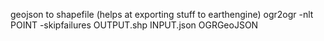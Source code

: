 geojson to shapefile (helps at exporting stuff to earthengine)
ogr2ogr -nlt POINT -skipfailures OUTPUT.shp INPUT.json OGRGeoJSON
